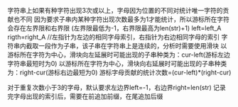 字符串上如果有种字符出现3次或以上，字母因为位置的不同对统计唯一字符的贡献也不同
因为要求子串内某种字符出现次数最多为1才能统计，所以游标所在字符会存在左界限和右界限
(左界限最低为-1，右界限最高为len(str)+1)
left=left_A     rigth=right_A       //左指针为左边的相同字母索引，右指针为右边相同字母的索引
字符串内截取一段作为子串，该子串在字符串上是连续的，分析时需要使用滑块
以游标所在字符为中心，滑块向左延展时可能出现的子串种类为：cur-left(游标左边字符串最短时为0)
以游标所在字符为中心，滑块向右延展时可能出现的子串种类为：right-cur(游标右边最短为0)
游标字母贡献的统计次数=(cur-left)*(right-cur)

对于重复次数小于3的字母，默认要求左边界left=-1，右边界right=len(str)
记录完字母出现的索引后，需要在前追加前缀，在尾追加后缀